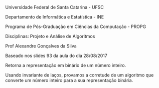 Universidade Federal de Santa Catarina - UFSC

Departamento de Informática e Estatística - INE

Programa de Pós-Graduação em Ciências da Computação - PROPG

Disciplinas: Projeto e Análise de Algoritmos

Prof Alexandre Gonçalves da Silva

Baseado nos slides 93 da aula do dia 28/08/2017 

Retorna a representação em binário de um número inteiro. 

Usando invariante de laços, provamos a corretude de um algoritmo que converte um número inteiro para a sua representação binária.
